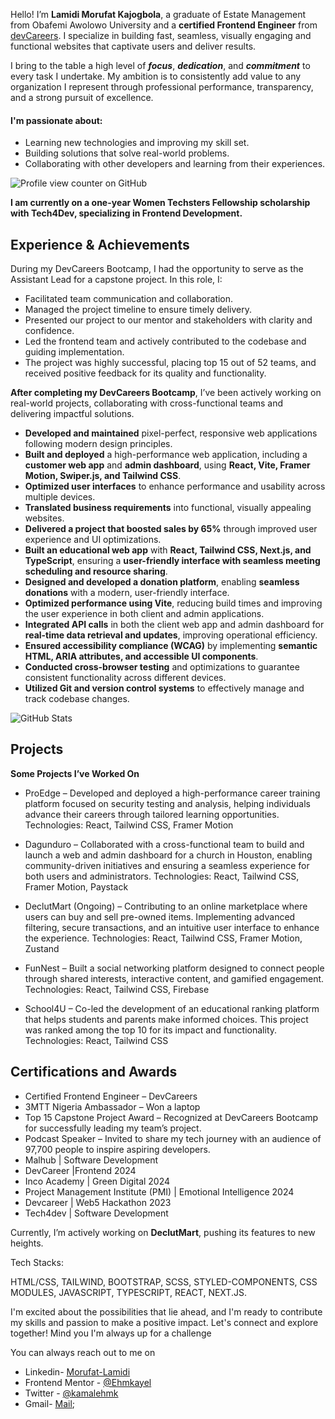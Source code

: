 Hello! I’m <b>Lamidi Morufat Kajogbola</b>, a graduate of Estate Management from Obafemi Awolowo University and a <b>certified Frontend Engineer</b> from [devCareers](http://devcareer.io). I specialize in building fast, seamless, visually engaging and functional websites that captivate users and deliver results.

I bring to the table a high level of <em><b>focus</b></em>, <em><b>dedication</b></em>, and <em><b>commitment</b></em> to every task I undertake. My ambition is to consistently add value to any organization I represent through professional performance, transparency, and a strong pursuit of excellence. 

<h4>I'm passionate about:</h2>

- Learning new technologies and improving my skill set.
- Building solutions that solve real-world problems.
- Collaborating with other developers and learning from their experiences.
  
![Profile view counter on GitHub](https://komarev.com/ghpvc/?username=Ehmkayel)

**I am currently on a one-year Women Techsters Fellowship scholarship with Tech4Dev, specializing in Frontend Development.**

## Experience & Achievements 

During my DevCareers Bootcamp, I had the opportunity to serve as the Assistant Lead for a capstone project. In this role, I:

- Facilitated team communication and collaboration.
- Managed the project timeline to ensure timely delivery.
- Presented our project to our mentor and stakeholders with clarity and confidence.
- Led the frontend team and actively contributed to the codebase and guiding implementation.
- The project was highly successful, placing top 15 out of 52 teams, and received positive feedback for its quality and functionality.

**After completing my DevCareers Bootcamp**, I’ve been actively working on real-world projects, collaborating with cross-functional teams and delivering impactful solutions.

- **Developed and maintained** pixel-perfect, responsive web applications following modern design principles.  
- **Built and deployed** a high-performance web application, including a **customer web app** and **admin dashboard**, using **React, Vite, Framer Motion, Swiper.js, and Tailwind CSS**.  
- **Optimized user interfaces** to enhance performance and usability across multiple devices.  
- **Translated business requirements** into functional, visually appealing websites.  
- **Delivered a project that boosted sales by 65%** through improved user experience and UI optimizations.  
- **Built an educational web app** with **React, Tailwind CSS, Next.js, and TypeScript**, ensuring a **user-friendly interface with seamless meeting scheduling and resource sharing**.  
- **Designed and developed a donation platform**, enabling **seamless donations** with a modern, user-friendly interface.  
- **Optimized performance using Vite**, reducing build times and improving the user experience in both client and admin applications.  
- **Integrated API calls** in both the client web app and admin dashboard for **real-time data retrieval and updates**, improving operational efficiency.  
- **Ensured accessibility compliance (WCAG)** by implementing **semantic HTML, ARIA attributes, and accessible UI components**.  
- **Conducted cross-browser testing** and optimizations to guarantee consistent functionality across different devices.  
- **Utilized Git and version control systems** to effectively manage and track codebase changes.  



![GitHub Stats](https://github-readme-stats.vercel.app/api?username=Ehmkayel&theme=radical&show_icons=true&hide_border=true&count_private=true)

## Projects

**Some Projects I’ve Worked On**

- ProEdge – Developed and deployed a high-performance career training platform focused on security testing and analysis, helping individuals advance their careers through tailored learning opportunities.
Technologies: React, Tailwind CSS, Framer Motion

- Dagunduro – Collaborated with a cross-functional team to build and launch a web and admin dashboard for a church in Houston, enabling community-driven initiatives and ensuring a seamless experience for both users and administrators.
Technologies: React, Tailwind CSS, Framer Motion, Paystack

- DeclutMart (Ongoing) – Contributing to an online marketplace where users can buy and sell pre-owned items. Implementing advanced filtering, secure transactions, and an intuitive user interface to enhance the experience.
Technologies: React, Tailwind CSS, Framer Motion, Zustand

- FunNest – Built a social networking platform designed to connect people through shared interests, interactive content, and gamified engagement.
Technologies: React, Tailwind CSS, Firebase

- School4U – Co-led the development of an educational ranking platform that helps students and parents make informed choices. This project was ranked among the top 10 for its impact and functionality.
Technologies: React, Tailwind CSS

## Certifications and Awards

- Certified Frontend Engineer – DevCareers
- 3MTT Nigeria Ambassador – Won a laptop
- Top 15 Capstone Project Award – Recognized at DevCareers Bootcamp for successfully leading my team’s project.
- Podcast Speaker – Invited to share my tech journey with an audience of 97,700 people to inspire aspiring developers.
- Malhub | Software Development
- DevCareer |Frontend 		2024
- Inco Academy | Green Digital		2024
- Project Management Institute (PMI) | Emotional Intelligence		2024
- Devcareer | Web5 Hackathon		2023
- Tech4dev | Software Development

Currently, I’m actively working on <b>DeclutMart</b>, pushing its features to new heights.

Tech Stacks:

HTML/CSS, TAILWIND,  BOOTSTRAP, SCSS, STYLED-COMPONENTS, CSS MODULES, JAVASCRIPT, TYPESCRIPT, REACT, NEXT.JS.

I'm excited about the possibilities that lie ahead, and I'm ready to contribute my skills and passion to make a positive impact. Let's connect and explore together! Mind you I'm always up for a challenge

You can always reach out to me on 
 - Linkedin- [Morufat-Lamidi](https://linkedin.com/in/morufat-lamidi)
 - Frontend Mentor - [@Ehmkayel](https://www.frontendmentor.io/profile/Ehmkayel)
 - Twitter - [@kamalehmk](https://www.twitter.com/kamalehmk)
 - Gmail- [Mail](mailto:lamidimorufat0@gmail.com);





  


<!---
Ehmkayel/Ehmkayel is a ✨ special ✨ repository because its `README.md` (this file) appears on your GitHub profile.
You can click the Preview link to take a look at your changes.
--->
